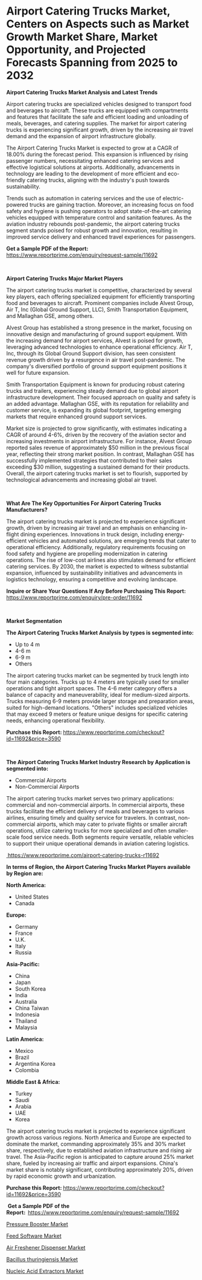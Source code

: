 <p><h1>Airport Catering Trucks Market, Centers on Aspects such as Market Growth Market Share, Market Opportunity, and Projected Forecasts Spanning from 2025 to 2032</h1></p><p><strong>Airport Catering Trucks Market Analysis and Latest Trends</strong></p>
<p><p>Airport catering trucks are specialized vehicles designed to transport food and beverages to aircraft. These trucks are equipped with compartments and features that facilitate the safe and efficient loading and unloading of meals, beverages, and catering supplies. The market for airport catering trucks is experiencing significant growth, driven by the increasing air travel demand and the expansion of airport infrastructure globally.</p><p>The Airport Catering Trucks Market is expected to grow at a CAGR of 18.00% during the forecast period. This expansion is influenced by rising passenger numbers, necessitating enhanced catering services and effective logistical solutions at airports. Additionally, advancements in technology are leading to the development of more efficient and eco-friendly catering trucks, aligning with the industry's push towards sustainability. </p><p>Trends such as automation in catering services and the use of electric-powered trucks are gaining traction. Moreover, an increasing focus on food safety and hygiene is pushing operators to adopt state-of-the-art catering vehicles equipped with temperature control and sanitation features. As the aviation industry rebounds post-pandemic, the airport catering trucks segment stands poised for robust growth and innovation, resulting in improved service delivery and enhanced travel experiences for passengers.</p></p>
<p><strong>Get a Sample PDF of the Report:&nbsp;</strong> <a href="https://www.reportprime.com/enquiry/request-sample/11692?utm_campaign=11&utm_medium=2&utm_source=Github&utm_content=ia&utm_term=17032025&utm_id=airport-catering-trucks">https://www.reportprime.com/enquiry/request-sample/11692</a></p>
<p>&nbsp;</p>
<p><strong>Airport Catering Trucks Major Market Players</strong></p>
<p><p>The airport catering trucks market is competitive, characterized by several key players, each offering specialized equipment for efficiently transporting food and beverages to aircraft. Prominent companies include Alvest Group, Air T, Inc (Global Ground Support, LLC), Smith Transportation Equipment, and Mallaghan GSE, among others. </p><p>Alvest Group has established a strong presence in the market, focusing on innovative design and manufacturing of ground support equipment. With the increasing demand for airport services, Alvest is poised for growth, leveraging advanced technologies to enhance operational efficiency. Air T, Inc, through its Global Ground Support division, has seen consistent revenue growth driven by a resurgence in air travel post-pandemic. The company's diversified portfolio of ground support equipment positions it well for future expansion.</p><p>Smith Transportation Equipment is known for producing robust catering trucks and trailers, experiencing steady demand due to global airport infrastructure development. Their focused approach on quality and safety is an added advantage. Mallaghan GSE, with its reputation for reliability and customer service, is expanding its global footprint, targeting emerging markets that require enhanced ground support services.</p><p>Market size is projected to grow significantly, with estimates indicating a CAGR of around 4-6%, driven by the recovery of the aviation sector and increasing investments in airport infrastructure. For instance, Alvest Group reported sales revenue of approximately $50 million in the previous fiscal year, reflecting their strong market position. In contrast, Mallaghan GSE has successfully implemented strategies that contributed to their sales exceeding $30 million, suggesting a sustained demand for their products. Overall, the airport catering trucks market is set to flourish, supported by technological advancements and increasing global air travel.</p></p>
<p>&nbsp;</p>
<p><strong>What Are The Key Opportunities For Airport Catering Trucks Manufacturers?</strong></p>
<p><p>The airport catering trucks market is projected to experience significant growth, driven by increasing air travel and an emphasis on enhancing in-flight dining experiences. Innovations in truck design, including energy-efficient vehicles and automated solutions, are emerging trends that cater to operational efficiency. Additionally, regulatory requirements focusing on food safety and hygiene are propelling modernization in catering operations. The rise of low-cost airlines also stimulates demand for efficient catering services. By 2030, the market is expected to witness substantial expansion, influenced by sustainability initiatives and advancements in logistics technology, ensuring a competitive and evolving landscape.</p></p>
<p><strong>Inquire or Share Your Questions If Any Before Purchasing This Report:</strong> <a href="https://www.reportprime.com/enquiry/pre-order/11692?utm_campaign=11&utm_medium=2&utm_source=Github&utm_content=ia&utm_term=17032025&utm_id=airport-catering-trucks">https://www.reportprime.com/enquiry/pre-order/11692</a></p>
<p>&nbsp;</p>
<p><strong>Market Segmentation</strong></p>
<p><strong>The Airport Catering Trucks Market Analysis by types is segmented into:</strong></p>
<p><ul><li>Up to 4 m</li><li>4-6 m</li><li>6-9 m</li><li>Others</li></ul></p>
<p><p>The airport catering trucks market can be segmented by truck length into four main categories. Trucks up to 4 meters are typically used for smaller operations and tight airport spaces. The 4-6 meter category offers a balance of capacity and maneuverability, ideal for medium-sized airports. Trucks measuring 6-9 meters provide larger storage and preparation areas, suited for high-demand locations. "Others" includes specialized vehicles that may exceed 9 meters or feature unique designs for specific catering needs, enhancing operational flexibility.</p></p>
<p><strong>Purchase this Report:&nbsp;</strong><a href="https://www.reportprime.com/checkout?id=11692&price=3590&utm_campaign=11&utm_medium=2&utm_source=Github&utm_content=ia&utm_term=17032025&utm_id=airport-catering-trucks">https://www.reportprime.com/checkout?id=11692&price=3590</a></p>
<p>&nbsp;</p>
<p><strong>The Airport Catering Trucks Market Industry Research by Application is segmented into:</strong></p>
<p><ul><li>Commercial Airports</li><li>Non-Commercial Airports</li></ul></p>
<p><p>The airport catering trucks market serves two primary applications: commercial and non-commercial airports. In commercial airports, these trucks facilitate the efficient delivery of meals and beverages to various airlines, ensuring timely and quality service for travelers. In contrast, non-commercial airports, which may cater to private flights or smaller aircraft operations, utilize catering trucks for more specialized and often smaller-scale food service needs. Both segments require versatile, reliable vehicles to support their unique operational demands in aviation catering logistics.</p></p>
<p><a href="https://www.reportprime.com/airport-catering-trucks-r11692?utm_campaign=11&utm_medium=2&utm_source=Github&utm_content=ia&utm_term=17032025&utm_id=airport-catering-trucks">&nbsp;https://www.reportprime.com/airport-catering-trucks-r11692</a></p>
<p><strong>In terms of Region, the Airport Catering Trucks Market Players available by Region are:</strong></p>
<p>
    <p> <strong> North America: </strong>
        <ul>
            <li>United States</li>
            <li>Canada</li>
        </ul>
        </p> 
    <p> <strong> Europe: </strong>
        <ul>
            <li>Germany</li>
            <li>France</li>
            <li>U.K.</li>
            <li>Italy</li>
            <li>Russia</li>
        </ul>
        </p> 
    <p> <strong> Asia-Pacific: </strong>
        <ul>
            <li>China</li>
            <li>Japan</li>
            <li>South Korea</li>
            <li>India</li>
            <li>Australia</li>
            <li>China Taiwan</li>
            <li>Indonesia</li>
            <li>Thailand</li>
            <li>Malaysia</li>
        </ul>
        </p> 
    <p> <strong> Latin America: </strong>
        <ul>
            <li>Mexico</li>
            <li>Brazil</li>
            <li>Argentina Korea</li>
            <li>Colombia</li>
        </ul>
        </p> 
    <p> <strong> Middle East & Africa: </strong>
        <ul>
            <li>Turkey</li>
            <li>Saudi</li>
            <li>Arabia</li>
            <li>UAE</li>
            <li>Korea</li>
        </ul>
    </p>
    </p>
<p><p>The airport catering trucks market is projected to experience significant growth across various regions. North America and Europe are expected to dominate the market, commanding approximately 35% and 30% market share, respectively, due to established aviation infrastructure and rising air travel. The Asia-Pacific region is anticipated to capture around 25% market share, fueled by increasing air traffic and airport expansions. China's market share is notably significant, contributing approximately 20%, driven by rapid economic growth and urbanization.</p></p>
<p><strong>Purchase this Report: </strong><a href="https://www.reportprime.com/checkout?id=11692&price=3590&utm_campaign=11&utm_medium=2&utm_source=Github&utm_content=ia&utm_term=17032025&utm_id=airport-catering-trucks">https://www.reportprime.com/checkout?id=11692&price=3590</a></p>
<p>&nbsp;<strong>Get a Sample PDF of the Report:&nbsp;&nbsp;</strong><a href="https://www.reportprime.com/enquiry/request-sample/11692?utm_campaign=11&utm_medium=2&utm_source=Github&utm_content=ia&utm_term=17032025&utm_id=airport-catering-trucks">https://www.reportprime.com/enquiry/request-sample/11692</a></p>
<p><strong></strong></p>
<p><p><a href="https://www.linkedin.com/pulse/pressure-booster-market-taking-off-growth-factors-projected-utu1e?utm_campaign=11&utm_medium=2&utm_source=Github&utm_content=ia&utm_term=17032025&utm_id=airport-catering-trucks">Pressure Booster Market</a></p><p><a href="https://github.com/haajipauget/Market-Research-Report-List-1/blob/main/feed-software-market.md?utm_campaign=11&utm_medium=2&utm_source=Github&utm_content=ia&utm_term=17032025&utm_id=airport-catering-trucks">Feed Software Market</a></p><p><a href="https://www.linkedin.com/pulse/growth-forecast-air-freshener-dispenser-market-competitive-y1nje?utm_campaign=11&utm_medium=2&utm_source=Github&utm_content=ia&utm_term=17032025&utm_id=airport-catering-trucks">Air Freshener Dispenser Market</a></p><p><a href="https://github.com/lamlebienz7j/Market-Research-Report-List-1/blob/main/bacillus-thuringiensis-market.md?utm_campaign=11&utm_medium=2&utm_source=Github&utm_content=ia&utm_term=17032025&utm_id=airport-catering-trucks">Bacillus thuringiensis Market</a></p><p><a href="https://www.linkedin.com/pulse/nucleic-acid-extractors-market-outlook-current-assessment-ogwie?utm_campaign=11&utm_medium=2&utm_source=Github&utm_content=ia&utm_term=17032025&utm_id=airport-catering-trucks">Nucleic Acid Extractors Market</a></p></p>